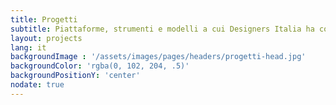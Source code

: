 ```yaml
---
title: Progetti
subtitle: Piattaforme, strumenti e modelli a cui Designers Italia ha contribuito.
layout: projects
lang: it
backgroundImage : '/assets/images/pages/headers/progetti-head.jpg'
backgroundColor: 'rgba(0, 102, 204, .5)'
backgroundPositionY: 'center'
nodate: true
---
```

